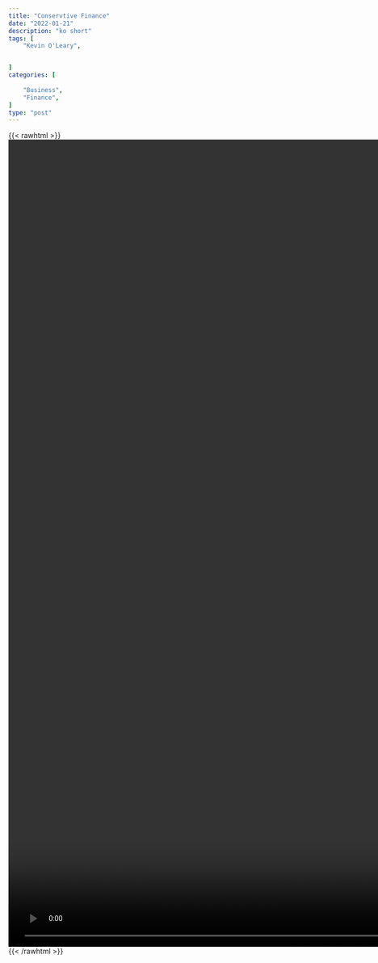 ```yaml
---
title: "Conservtive Finance"
date: "2022-01-21"
description: "ko short"
tags: [
    "Kevin O'Leary",


]
categories: [
    
    "Business",
    "Finance",
]
type: "post"
---
```

{{< rawhtml >}}
    <video style="height:40vh;width:auto" overflow="hidden" controls>
        <source src="https://clips.dev00ps.com/Kevin%20O%27Leary/conservation.mp4" type="video/mp4"> 
    </video>
{{< /rawhtml >}}